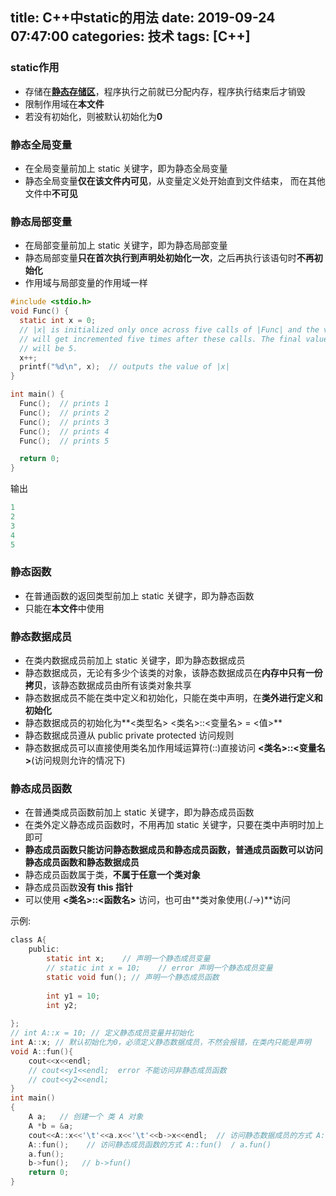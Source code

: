 title: C++中static的用法
date: 2019-09-24 07:47:00
categories: 技术
tags: [C++]
---

### static作用

  * 存储在<a href="https://sudo.plus/index.php/archives/112/#menu_index_4" target="_blank">**静态存储区**</a>，程序执行之前就已分配内存，程序执行结束后才销毁
  * 限制作用域在**本文件**
  * 若没有初始化，则被默认初始化为**0**

###  静态全局变量
  * 在全局变量前加上 static 关键字，即为静态全局变量
  * 静态全局变量**仅在该文件内可见**，从变量定义处开始直到文件结束， 而在其他文件中**不可见**

###  静态局部变量
  * 在局部变量前加上 static 关键字，即为静态局部变量
  * 静态局部变量**只在首次执行到声明处初始化一次**，之后再执行该语句时**不再初始化**
  * 作用域与局部变量的作用域一样

```c
#include <stdio.h>
void Func() {
  static int x = 0;
  // |x| is initialized only once across five calls of |Func| and the variable
  // will get incremented five times after these calls. The final value of |x|
  // will be 5.
  x++;
  printf("%d\n", x);  // outputs the value of |x|
}

int main() {
  Func();  // prints 1
  Func();  // prints 2
  Func();  // prints 3
  Func();  // prints 4
  Func();  // prints 5

  return 0;
}
```
  输出   
  ```c
  1
  2
  3
  4
  5
  ```

###  静态函数
  * 在普通函数的返回类型前加上 static 关键字，即为静态函数
  * 只能在**本文件**中使用

###  静态数据成员
  * 在类内数据成员前加上 static 关键字，即为静态数据成员
  * 静态数据成员，无论有多少个该类的对象，该静态数据成员在**内存中只有一份拷贝**，该静态数据成员由所有该类对象共享
  * 静态数据成员不能在类中定义和初始化，只能在类中声明，在**类外进行定义和初始化**
  * 静态数据成员的初始化为**<类型名> <类名>::<变量名> = <值>**
  * 静态数据成员遵从 public private protected 访问规则
  * 静态数据成员可以直接使用类名加作用域运算符(::)直接访问 **<类名>::<变量名>**(访问规则允许的情况下)
###  静态成员函数
  * 在普通类成员函数前加上 static 关键字，即为静态成员函数
  * 在类外定义静态成员函数时，不用再加 static 关键字，只要在类中声明时加上即可
  * **静态成员函数只能访问静态数据成员和静态成员函数，普通成员函数可以访问静态成员函数和静态数据成员**
  * 静态成员函数属于类，**不属于任意一个类对象**
  * 静态成员函数**没有 this 指针**
  * 可以使用 **<类名>::<函数名>** 访问，也可由**类对象使用(./->)**访问

示例:

```c
class A{
    public:
        static int x;    // 声明一个静态成员变量 
        // static int x = 10;    // error 声明一个静态成员变量 
        static void fun(); // 声明一个静态成员函数
        
        int y1 = 10;
        int y2;
        
};
// int A::x = 10; // 定义静态成员变量并初始化
int A::x; // 默认初始化为0，必须定义静态数据成员，不然会报错，在类内只能是声明
void A::fun(){
    cout<<x<<endl;
    // cout<<y1<<endl;  error 不能访问非静态成员函数
    // cout<<y2<<endl;
}
int main()
{
    A a;   // 创建一个 类 A 对象 
    A *b = &a;
    cout<<A::x<<'\t'<<a.x<<'\t'<<b->x<<endl;  // 访问静态数据成员的方式 A::x  / a.x  / b->x
    A::fun();    // 访问静态成员函数的方式 A::fun()  / a.fun()
    a.fun();
    b->fun();   // b->fun()
    return 0;
}   
```
